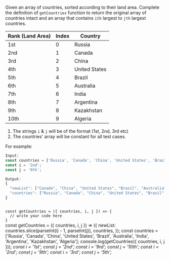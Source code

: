Given an array of countries, sorted according to their land area. Complete the definition of `getCountries` function to return the original array of countries intact and an array that contains `ith` largest to `jth` largest countries.

| Rank (Land Area) | Index | Country       |
|------------------|-------|---------------|
| 1st              | 0     | Russia        |
| 2nd              | 1     | Canada        |
| 3rd              | 2     | China         |
| 4th              | 3     | United States |
| 5th              | 4     | Brazil        |
| 6th              | 5     | Australia     |
| 7th              | 6     | India         |
| 8th              | 7     | Argentina     |
| 9th              | 8     | Kazakhstan    |
| 10th             | 9     | Algeria       |

1. The strings `i` & `j` will be of the format (1st, 2nd, 3rd etc)
2. The countries' array will be constant for all test cases.

For example:
```js
Input:
const countries = ['Russia', 'Canada', 'China', 'United States', 'Brazil', 'Australia', 'India', 'Argentina', 'Kazakhstan', 'Algeria'];
const i = '2nd';
const j = '9th';

Output:
{
  "newList": ["Canada", "China", "United States", "Brazil", "Australia", "India", "Argentina", "Kazakhstan"],
  "countries": ["Russia", "Canada", "China", "United States", "Brazil", "Australia", "India", "Argentina", "Kazakhstan", "Algeria"]
}
```

<codeblock language="javascript" type="exercise" testMode="multipleInput">
<code>
const getCountries = ({ countries, i, j }) => {
  // write your code here
}
</code>

<solution>
const getCountries = ({ countries, i, j }) =>
  ({
    newList: countries.slice(parseInt(i) - 1, parseInt(j)),
    countries,
  });
</solution>

<testcases>
<caller>
const countries = ['Russia', 'Canada', 'China', 'United States', 'Brazil', 'Australia', 'India', 'Argentina', 'Kazakhstan', 'Algeria'];
    console.log(getCountries({ countries, i, j }));
</caller>
<testcase>
<i>
const i = '1st';
const j = '2nd';
</i>
</testcase>
<testcase>
<i>
const i = '9rd';
const j = '10th';
</i>
</testcase>
<testcase>
<i>
const i = '2nd';
const j = '9th';
</i>
</testcase>
<testcase>
<i>
const i = '3rd';
const j = '5th';
</i>
</testcase>
</testcases>
</codeblock>
